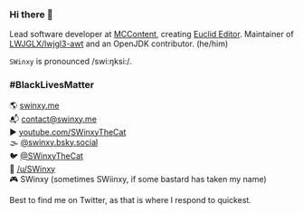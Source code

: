 ### Hi there 👋

Lead software developer at [MCContent](https://mccontent.net), creating [Euclid Editor](https://euclideditor.app). Maintainer of [LWJGLX/lwjgl3-awt](https://github.com/LWJGLX/lwjgl3-awt) and an OpenJDK contributor. (he/him)

`SWinxy` is pronounced /swi:ŋksi:/.

### #BlackLivesMatter

🌎 [swinxy.me](https://swinxy.me)  
📬 [contact@swinxy.me](mailto:contact@swinxy.me)  
▶ [youtube.com/SWinxyTheCat](https://youtube.com/SWinxyTheCat)  
🌫️ [@swinxy.bsky.social](https://bsky.app/profile/swinxy.bsky.social)  
🐦 [@SWinxyTheCat](https://twitter.com/SWinxyTheCat)  
🔼 [/u/SWinxy](https://reddit.com/u/SWinxy)  
🎮 SWinxy (sometimes SWiinxy, if some bastard has taken my name)

Best to find me on Twitter, as that is where I respond to quickest.
